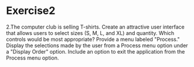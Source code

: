 # Exercise2
2.The computer club is selling T-shirts. Create an attractive user interface that allows users to select sizes (S, M, L, and XL) and quantity. Which controls would be most appropriate? Provide a menu labeled "Process." Display the selections made by the user from a Process menu option under a "Display Order" option. Include an option to exit the application from the Process menu option.

